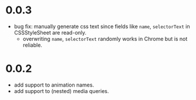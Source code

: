 # 0.0.3

 - bug fix: manually generate css text since fields like `name`, `selectorText` in CSSStyleSheet are read-only.
   - overwriting `name`, `selectorText` randomly works in Chrome but is not reliable.

# 0.0.2

 - add support to animation names.
 - add support to (nested) media queries.

